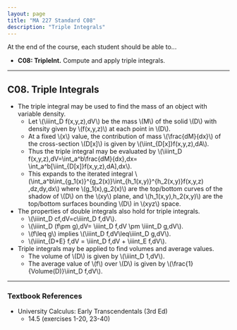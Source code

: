```yaml
---
layout: page
title: "MA 227 Standard C08"
description: "Triple Integrals"
---
```


At the end of the course, each student should be able to...

- **C08: TripleInt.**
Compute and apply triple integrals.

---

## C08. Triple Integrals

- The triple integral may be used to find the mass of an object with
  variable density.
    - Let \\(\iiint_D f(x,y,z)\,dV\\) be the mass \\(M\\) of the solid \\(D\\)
      with density given by \\(f(x,y,z)\\) at each point in \\(D\\).
    - At a fixed \\(x\\) value, the contribution of mass \\(\frac{dM}{dx}\\)
      of the cross-section \\(D[x]\\) is given by
      \\(\iint_{D[x]}f(x,y,z)\,dA\\).
    - Thus the triple integral may be evaluated by
      \\(\iiint_D f(x,y,z)\,dV=\int_a^b\frac{dM}{dx}\,dx=
      \int_a^b[\iint_{D[x]}f(x,y,z)\,dA]\,dx\\).
    - This expands to the iterated integral
      \\(\int_a^b\int_{g_1(x)}^{g_2(x)}\int_{h_1(x,y)}^{h_2(x,y)}f(x,y,z)
      \,dz\,dy\,dx\\) where \\(g_1(x),g_2(x)\\) are the top/bottom curves
      of the shadow of \\(D\\) on the \\(xy\\) plane, and
      \\(h_1(x,y),h_2(x,y)\\)
      are the top/bottom surfaces bounding \\(D\\) in \\(xyz\\) space.
- The properties of double integrals also hold for triple integrals.
    - \\(\iiint_D cf\,dV=c\iiint_D f\,dV\\).
    - \\(\iiint_D (f\pm g)\,dV= \iiint_D f\,dV \pm \iiint_D g\,dV\\).
    - \\(f\leq g\\) implies \\(\iiint_D f\,dV\leq\iiint_D g\,dV\\).
    - \\(\\iiint_{D+E} f\,dV = \iiint_D f\,dV + \iiint_E f\,dV\\).
- Triple integrals may be applied to find volumes and average values.
  - The volume of \\(D\\) is given by \\(\iiint_D 1\,dV\\).
  - The average value of \\(f\\) over \\(D\\) is given by
    \\(\frac{1}{Volume(D)}\iint_D f\,dV\\).

---

### Textbook References

- University Calculus: Early Transcendentals (3rd Ed)
    - 14.5 (exercises 1-20, 23-40)
